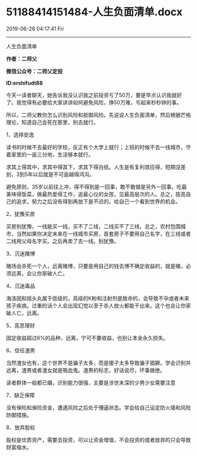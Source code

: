 # 51188414151484-人生负面清单.docx

2019-06-28 04:17:41 Fri

----

人生负面清单

__作者：二师父__

__微信公众号：二师父定投__

__ID:ershifudt88__

今天一读者聊天，她告诉我没认识我之前投资亏了50万，要是早点认识我就好了。我觉得有必要给大家讲讲如何避免风险，挣50万难，亏起来秒秒钟的事。

所以，二师父教你怎么识别风险和抵御风险。先说说人生负面清单，然后根据芒格理论，知道自己会死在那里，别去就行。

1、选择安逸

读书的时候不去最好的学校，反正有个大学上就行；上班的时候不去一线城市，守着家里的一亩三分地，生活够本就行。

求其上得其中，求其中得其下，求其下得白纸。人生是有复利效应得，短期没差别，3到5年以后就是不可逾越得鸿沟。

避免原则，35岁以前往上冲，得不得到是一回事，敢不敢做是另外一回事。吃最美味得饭菜，做最热爱得工作，追最心仪的女孩，见最高层次的人。总之，拔高自己的追求，努力之后没有得到再放下是不迟的。给自己一个看到世界的机会。

2、犹豫买房

买房别犹豫，一线能买一线，买不了二线，二线买不了三线，总之，农村包围城市，当然如果你决定未来在一线城市买房，首套房子不要用自己名字，在三线或者二线用父母名字买。之后再卖了去一线。别犹豫。

3、沉迷赌博

赌场会杀死一个人，远离赌博，只要是用自己的钱去博不确定收益的，就是赌，必须远离，会让你家破人亡。

4、沉迷毒品

海洛因和摇头丸属于低级的，高级的K粉和注射剂是致命的，会导致不孕或者未来孩子疾病。过重的话个人会出现幻觉以至于杀人放火都能干出来。这个也会让你家破人亡，远离。

5、高息理财

固定收益超过6%的品种，远离，宁可不要收益，也别让本金永久损失。

6、信任渣男

当然渣女也有，这个世界不是骗子太多，而是傻子太多导致骗子猖獗。学会识别并远离，渣男或者渣女就是吸血鬼。渣男的标志，好话说尽，坏事做绝。

读者群体一般都已婚，识别能力很强，主要是涉世未深的少男少女需要注意

7、缺乏保障

没有保险和保险资金，遭遇风险之后处于懵逼状态。学会给自己设定防火墙和风险防御措施。

8、放弃股权

股权是优质资产，需要去投资，可以让资金增值，不会投资的或者放弃的只会导致财富缩水。


